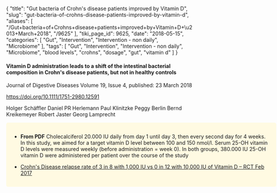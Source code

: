 {
    "title": "Gut bacteria of Crohn's disease patients improved by Vitamin D",
    "slug": "gut-bacteria-of-crohns-disease-patients-improved-by-vitamin-d",
    "aliases": [
        "/Gut+bacteria+of+Crohns+disease+patients+improved+by+Vitamin+D+\u2013+March+2018",
        "/9625"
    ],
    "tiki_page_id": 9625,
    "date": "2018-05-15",
    "categories": [
        "Gut",
        "Intervention",
        "Intervention - non daily",
        "Microbiome"
    ],
    "tags": [
        "Gut",
        "Intervention",
        "Intervention - non daily",
        "Microbiome",
        "blood levels",
        "crohns",
        "dosage",
        "gut",
        "vitamin d"
    ]
}


#### Vitamin D administration leads to a shift of the intestinal bacterial composition in Crohn's disease patients, but not in healthy controls

Journal of Digestive Diseases Volume 19, Issue 4, published: 23 March 2018

https://doi.org/10.1111/1751-2980.12591

Holger Schäffler  Daniel PR Herlemann  Paul Klinitzke  Peggy Berlin Bernd Kreikemeyer  Robert Jaster  Georg Lamprecht

<div class="border" style="background-color:#FFFAE2;padding:15px;margin:10px 0;border-radius:5px;width:700px">

*  **From PDF**  Cholecalciferol 20.000 IU daily from day 1 until day 3, then every second day for 4 weeks. In this study, we aimed for a target vitamin D level between 100 and 150 nmol/l. Serum 25-OH vitamin D levels were measured weekly (before administration = week 0). In both groups, 380.000 IU 25-OH vitamin D were administered per patient over the course of the study

* [Crohn's Disease relapse rate of 3 in 8 with 1,000 IU vs 0 in 12 with 10,000 IU of Vitamin D – RCT Feb 2017](/posts/crohns-disease-relapse-rate-of-3-in-8-with-1000-iu-vs-0-in-12-with-10000-iu-of-vitamin-d-rct)